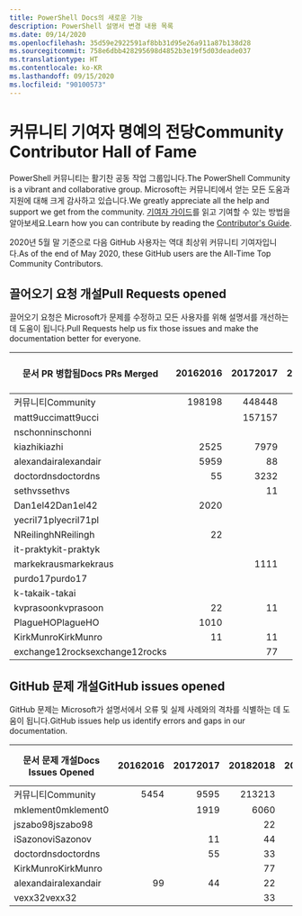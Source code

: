 ```yaml
---
title: PowerShell Docs의 새로운 기능
description: PowerShell 설명서 변경 내용 목록
ms.date: 09/14/2020
ms.openlocfilehash: 35d59e2922591af8bb31d95e26a911a87b138d28
ms.sourcegitcommit: 758e6dbb428295698d4852b3e19f5d03deade037
ms.translationtype: HT
ms.contentlocale: ko-KR
ms.lasthandoff: 09/15/2020
ms.locfileid: "90100573"
---
```

# <a name="community-contributor-hall-of-fame"></a><span data-ttu-id="bef0c-103">커뮤니티 기여자 명예의 전당</span><span class="sxs-lookup"><span data-stu-id="bef0c-103">Community Contributor Hall of Fame</span></span>

<span data-ttu-id="bef0c-104">PowerShell 커뮤니티는 활기찬 공동 작업 그룹입니다.</span><span class="sxs-lookup"><span data-stu-id="bef0c-104">The PowerShell Community is a vibrant and collaborative group.</span></span> <span data-ttu-id="bef0c-105">Microsoft는 커뮤니티에서 얻는 모든 도움과 지원에 대해 크게 감사하고 있습니다.</span><span class="sxs-lookup"><span data-stu-id="bef0c-105">We greatly appreciate all the help and support we get from the community.</span></span> <span data-ttu-id="bef0c-106">[기여자 가이드][contrib]를 읽고 기여할 수 있는 방법을 알아보세요.</span><span class="sxs-lookup"><span data-stu-id="bef0c-106">Learn how you can contribute by reading the [Contributor's Guide][contrib].</span></span>

<span data-ttu-id="bef0c-107">2020년 5월 말 기준으로 다음 GitHub 사용자는 역대 최상위 커뮤니티 기여자입니다.</span><span class="sxs-lookup"><span data-stu-id="bef0c-107">As of the end of May 2020, these GitHub users are the All-Time Top Community Contributors.</span></span>

## <a name="pull-requests-opened"></a><span data-ttu-id="bef0c-108">끌어오기 요청 개설</span><span class="sxs-lookup"><span data-stu-id="bef0c-108">Pull Requests opened</span></span>

<span data-ttu-id="bef0c-109">끌어오기 요청은 Microsoft가 문제를 수정하고 모든 사용자를 위해 설명서를 개선하는 데 도움이 됩니다.</span><span class="sxs-lookup"><span data-stu-id="bef0c-109">Pull Requests help us fix those issues and make the documentation better for everyone.</span></span>

| <span data-ttu-id="bef0c-110">문서 PR 병합됨</span><span class="sxs-lookup"><span data-stu-id="bef0c-110">Docs PRs Merged</span></span> | <span data-ttu-id="bef0c-111">2016</span><span class="sxs-lookup"><span data-stu-id="bef0c-111">2016</span></span> | <span data-ttu-id="bef0c-112">2017</span><span class="sxs-lookup"><span data-stu-id="bef0c-112">2017</span></span> | <span data-ttu-id="bef0c-113">2018</span><span class="sxs-lookup"><span data-stu-id="bef0c-113">2018</span></span> | <span data-ttu-id="bef0c-114">2019</span><span class="sxs-lookup"><span data-stu-id="bef0c-114">2019</span></span> | <span data-ttu-id="bef0c-115">2020</span><span class="sxs-lookup"><span data-stu-id="bef0c-115">2020</span></span> | <span data-ttu-id="bef0c-116">총합계</span><span class="sxs-lookup"><span data-stu-id="bef0c-116">Grand Total</span></span> |
| --------------- | ---: | ---: | ---: | ---: | ---: | ----------: |
| <span data-ttu-id="bef0c-117">커뮤니티</span><span class="sxs-lookup"><span data-stu-id="bef0c-117">Community</span></span>       |  <span data-ttu-id="bef0c-118">198</span><span class="sxs-lookup"><span data-stu-id="bef0c-118">198</span></span> |  <span data-ttu-id="bef0c-119">448</span><span class="sxs-lookup"><span data-stu-id="bef0c-119">448</span></span> |  <span data-ttu-id="bef0c-120">468</span><span class="sxs-lookup"><span data-stu-id="bef0c-120">468</span></span> |  <span data-ttu-id="bef0c-121">322</span><span class="sxs-lookup"><span data-stu-id="bef0c-121">322</span></span> |  <span data-ttu-id="bef0c-122">127</span><span class="sxs-lookup"><span data-stu-id="bef0c-122">127</span></span> |        <span data-ttu-id="bef0c-123">1566</span><span class="sxs-lookup"><span data-stu-id="bef0c-123">1566</span></span> |
| <span data-ttu-id="bef0c-124">matt9ucci</span><span class="sxs-lookup"><span data-stu-id="bef0c-124">matt9ucci</span></span>       |      |  <span data-ttu-id="bef0c-125">157</span><span class="sxs-lookup"><span data-stu-id="bef0c-125">157</span></span> |   <span data-ttu-id="bef0c-126">80</span><span class="sxs-lookup"><span data-stu-id="bef0c-126">80</span></span> |   <span data-ttu-id="bef0c-127">30</span><span class="sxs-lookup"><span data-stu-id="bef0c-127">30</span></span> |      |         <span data-ttu-id="bef0c-128">267</span><span class="sxs-lookup"><span data-stu-id="bef0c-128">267</span></span> |
| <span data-ttu-id="bef0c-129">nschonni</span><span class="sxs-lookup"><span data-stu-id="bef0c-129">nschonni</span></span>        |      |      |   <span data-ttu-id="bef0c-130">14</span><span class="sxs-lookup"><span data-stu-id="bef0c-130">14</span></span> |  <span data-ttu-id="bef0c-131">138</span><span class="sxs-lookup"><span data-stu-id="bef0c-131">138</span></span> |   <span data-ttu-id="bef0c-132">10</span><span class="sxs-lookup"><span data-stu-id="bef0c-132">10</span></span> |         <span data-ttu-id="bef0c-133">162</span><span class="sxs-lookup"><span data-stu-id="bef0c-133">162</span></span> |
| <span data-ttu-id="bef0c-134">kiazhi</span><span class="sxs-lookup"><span data-stu-id="bef0c-134">kiazhi</span></span>          |   <span data-ttu-id="bef0c-135">25</span><span class="sxs-lookup"><span data-stu-id="bef0c-135">25</span></span> |   <span data-ttu-id="bef0c-136">79</span><span class="sxs-lookup"><span data-stu-id="bef0c-136">79</span></span> |   <span data-ttu-id="bef0c-137">12</span><span class="sxs-lookup"><span data-stu-id="bef0c-137">12</span></span> |      |      |         <span data-ttu-id="bef0c-138">116</span><span class="sxs-lookup"><span data-stu-id="bef0c-138">116</span></span> |
| <span data-ttu-id="bef0c-139">alexandair</span><span class="sxs-lookup"><span data-stu-id="bef0c-139">alexandair</span></span>      |   <span data-ttu-id="bef0c-140">59</span><span class="sxs-lookup"><span data-stu-id="bef0c-140">59</span></span> |    <span data-ttu-id="bef0c-141">8</span><span class="sxs-lookup"><span data-stu-id="bef0c-141">8</span></span> |   <span data-ttu-id="bef0c-142">26</span><span class="sxs-lookup"><span data-stu-id="bef0c-142">26</span></span> |    <span data-ttu-id="bef0c-143">2</span><span class="sxs-lookup"><span data-stu-id="bef0c-143">2</span></span> |    <span data-ttu-id="bef0c-144">1</span><span class="sxs-lookup"><span data-stu-id="bef0c-144">1</span></span> |          <span data-ttu-id="bef0c-145">96</span><span class="sxs-lookup"><span data-stu-id="bef0c-145">96</span></span> |
| <span data-ttu-id="bef0c-146">doctordns</span><span class="sxs-lookup"><span data-stu-id="bef0c-146">doctordns</span></span>       |    <span data-ttu-id="bef0c-147">5</span><span class="sxs-lookup"><span data-stu-id="bef0c-147">5</span></span> |   <span data-ttu-id="bef0c-148">32</span><span class="sxs-lookup"><span data-stu-id="bef0c-148">32</span></span> |   <span data-ttu-id="bef0c-149">20</span><span class="sxs-lookup"><span data-stu-id="bef0c-149">20</span></span> |    <span data-ttu-id="bef0c-150">7</span><span class="sxs-lookup"><span data-stu-id="bef0c-150">7</span></span> |    <span data-ttu-id="bef0c-151">4</span><span class="sxs-lookup"><span data-stu-id="bef0c-151">4</span></span> |          <span data-ttu-id="bef0c-152">68</span><span class="sxs-lookup"><span data-stu-id="bef0c-152">68</span></span> |
| <span data-ttu-id="bef0c-153">sethvs</span><span class="sxs-lookup"><span data-stu-id="bef0c-153">sethvs</span></span>          |      |    <span data-ttu-id="bef0c-154">1</span><span class="sxs-lookup"><span data-stu-id="bef0c-154">1</span></span> |   <span data-ttu-id="bef0c-155">44</span><span class="sxs-lookup"><span data-stu-id="bef0c-155">44</span></span> |      |   <span data-ttu-id="bef0c-156">20</span><span class="sxs-lookup"><span data-stu-id="bef0c-156">20</span></span> |          <span data-ttu-id="bef0c-157">55</span><span class="sxs-lookup"><span data-stu-id="bef0c-157">55</span></span> |
| <span data-ttu-id="bef0c-158">Dan1el42</span><span class="sxs-lookup"><span data-stu-id="bef0c-158">Dan1el42</span></span>        |   <span data-ttu-id="bef0c-159">20</span><span class="sxs-lookup"><span data-stu-id="bef0c-159">20</span></span> |      |      |      |      |          <span data-ttu-id="bef0c-160">20</span><span class="sxs-lookup"><span data-stu-id="bef0c-160">20</span></span> |
| <span data-ttu-id="bef0c-161">yecril71pl</span><span class="sxs-lookup"><span data-stu-id="bef0c-161">yecril71pl</span></span>      |      |      |      |      |   <span data-ttu-id="bef0c-162">20</span><span class="sxs-lookup"><span data-stu-id="bef0c-162">20</span></span> |          <span data-ttu-id="bef0c-163">20</span><span class="sxs-lookup"><span data-stu-id="bef0c-163">20</span></span> |
| <span data-ttu-id="bef0c-164">NReilingh</span><span class="sxs-lookup"><span data-stu-id="bef0c-164">NReilingh</span></span>       |    <span data-ttu-id="bef0c-165">2</span><span class="sxs-lookup"><span data-stu-id="bef0c-165">2</span></span> |      |   <span data-ttu-id="bef0c-166">13</span><span class="sxs-lookup"><span data-stu-id="bef0c-166">13</span></span> |    <span data-ttu-id="bef0c-167">3</span><span class="sxs-lookup"><span data-stu-id="bef0c-167">3</span></span> |      |          <span data-ttu-id="bef0c-168">18</span><span class="sxs-lookup"><span data-stu-id="bef0c-168">18</span></span> |
| <span data-ttu-id="bef0c-169">it-praktyk</span><span class="sxs-lookup"><span data-stu-id="bef0c-169">it-praktyk</span></span>      |      |      |   <span data-ttu-id="bef0c-170">16</span><span class="sxs-lookup"><span data-stu-id="bef0c-170">16</span></span> |    <span data-ttu-id="bef0c-171">1</span><span class="sxs-lookup"><span data-stu-id="bef0c-171">1</span></span> |      |          <span data-ttu-id="bef0c-172">17</span><span class="sxs-lookup"><span data-stu-id="bef0c-172">17</span></span> |
| <span data-ttu-id="bef0c-173">markekraus</span><span class="sxs-lookup"><span data-stu-id="bef0c-173">markekraus</span></span>      |      |   <span data-ttu-id="bef0c-174">11</span><span class="sxs-lookup"><span data-stu-id="bef0c-174">11</span></span> |    <span data-ttu-id="bef0c-175">5</span><span class="sxs-lookup"><span data-stu-id="bef0c-175">5</span></span> |      |      |          <span data-ttu-id="bef0c-176">16</span><span class="sxs-lookup"><span data-stu-id="bef0c-176">16</span></span> |
| <span data-ttu-id="bef0c-177">purdo17</span><span class="sxs-lookup"><span data-stu-id="bef0c-177">purdo17</span></span>         |      |      |   <span data-ttu-id="bef0c-178">13</span><span class="sxs-lookup"><span data-stu-id="bef0c-178">13</span></span> |      |      |          <span data-ttu-id="bef0c-179">13</span><span class="sxs-lookup"><span data-stu-id="bef0c-179">13</span></span> |
| <span data-ttu-id="bef0c-180">k-takai</span><span class="sxs-lookup"><span data-stu-id="bef0c-180">k-takai</span></span>         |      |      |    <span data-ttu-id="bef0c-181">5</span><span class="sxs-lookup"><span data-stu-id="bef0c-181">5</span></span> |    <span data-ttu-id="bef0c-182">1</span><span class="sxs-lookup"><span data-stu-id="bef0c-182">1</span></span> |    <span data-ttu-id="bef0c-183">7</span><span class="sxs-lookup"><span data-stu-id="bef0c-183">7</span></span> |          <span data-ttu-id="bef0c-184">13</span><span class="sxs-lookup"><span data-stu-id="bef0c-184">13</span></span> |
| <span data-ttu-id="bef0c-185">kvprasoon</span><span class="sxs-lookup"><span data-stu-id="bef0c-185">kvprasoon</span></span>       |    <span data-ttu-id="bef0c-186">2</span><span class="sxs-lookup"><span data-stu-id="bef0c-186">2</span></span> |    <span data-ttu-id="bef0c-187">1</span><span class="sxs-lookup"><span data-stu-id="bef0c-187">1</span></span> |    <span data-ttu-id="bef0c-188">7</span><span class="sxs-lookup"><span data-stu-id="bef0c-188">7</span></span> |    <span data-ttu-id="bef0c-189">2</span><span class="sxs-lookup"><span data-stu-id="bef0c-189">2</span></span> |      |          <span data-ttu-id="bef0c-190">12</span><span class="sxs-lookup"><span data-stu-id="bef0c-190">12</span></span> |
| <span data-ttu-id="bef0c-191">PlagueHO</span><span class="sxs-lookup"><span data-stu-id="bef0c-191">PlagueHO</span></span>        |   <span data-ttu-id="bef0c-192">10</span><span class="sxs-lookup"><span data-stu-id="bef0c-192">10</span></span> |      |      |    <span data-ttu-id="bef0c-193">1</span><span class="sxs-lookup"><span data-stu-id="bef0c-193">1</span></span> |      |          <span data-ttu-id="bef0c-194">11</span><span class="sxs-lookup"><span data-stu-id="bef0c-194">11</span></span> |
| <span data-ttu-id="bef0c-195">KirkMunro</span><span class="sxs-lookup"><span data-stu-id="bef0c-195">KirkMunro</span></span>       |    <span data-ttu-id="bef0c-196">1</span><span class="sxs-lookup"><span data-stu-id="bef0c-196">1</span></span> |    <span data-ttu-id="bef0c-197">1</span><span class="sxs-lookup"><span data-stu-id="bef0c-197">1</span></span> |    <span data-ttu-id="bef0c-198">2</span><span class="sxs-lookup"><span data-stu-id="bef0c-198">2</span></span> |    <span data-ttu-id="bef0c-199">6</span><span class="sxs-lookup"><span data-stu-id="bef0c-199">6</span></span> |      |          <span data-ttu-id="bef0c-200">10</span><span class="sxs-lookup"><span data-stu-id="bef0c-200">10</span></span> |
| <span data-ttu-id="bef0c-201">exchange12rocks</span><span class="sxs-lookup"><span data-stu-id="bef0c-201">exchange12rocks</span></span> |      |    <span data-ttu-id="bef0c-202">7</span><span class="sxs-lookup"><span data-stu-id="bef0c-202">7</span></span> |    <span data-ttu-id="bef0c-203">3</span><span class="sxs-lookup"><span data-stu-id="bef0c-203">3</span></span> |      |      |          <span data-ttu-id="bef0c-204">10</span><span class="sxs-lookup"><span data-stu-id="bef0c-204">10</span></span> |

## <a name="github-issues-opened"></a><span data-ttu-id="bef0c-205">GitHub 문제 개설</span><span class="sxs-lookup"><span data-stu-id="bef0c-205">GitHub issues opened</span></span>

<span data-ttu-id="bef0c-206">GitHub 문제는 Microsoft가 설명서에서 오류 및 실제 사례와의 격차를 식별하는 데 도움이 됩니다.</span><span class="sxs-lookup"><span data-stu-id="bef0c-206">GitHub issues help us identify errors and gaps in our documentation.</span></span>

| <span data-ttu-id="bef0c-207">문서 문제 개설</span><span class="sxs-lookup"><span data-stu-id="bef0c-207">Docs Issues Opened</span></span> | <span data-ttu-id="bef0c-208">2016</span><span class="sxs-lookup"><span data-stu-id="bef0c-208">2016</span></span> | <span data-ttu-id="bef0c-209">2017</span><span class="sxs-lookup"><span data-stu-id="bef0c-209">2017</span></span> | <span data-ttu-id="bef0c-210">2018</span><span class="sxs-lookup"><span data-stu-id="bef0c-210">2018</span></span> | <span data-ttu-id="bef0c-211">2019</span><span class="sxs-lookup"><span data-stu-id="bef0c-211">2019</span></span> | <span data-ttu-id="bef0c-212">2020</span><span class="sxs-lookup"><span data-stu-id="bef0c-212">2020</span></span> | <span data-ttu-id="bef0c-213">총합계</span><span class="sxs-lookup"><span data-stu-id="bef0c-213">Grand Total</span></span> |
| ------------------ | ---: | ---: | ---: | ---: | ---: | ----------: |
| <span data-ttu-id="bef0c-214">커뮤니티</span><span class="sxs-lookup"><span data-stu-id="bef0c-214">Community</span></span>          |   <span data-ttu-id="bef0c-215">54</span><span class="sxs-lookup"><span data-stu-id="bef0c-215">54</span></span> |   <span data-ttu-id="bef0c-216">95</span><span class="sxs-lookup"><span data-stu-id="bef0c-216">95</span></span> |  <span data-ttu-id="bef0c-217">213</span><span class="sxs-lookup"><span data-stu-id="bef0c-217">213</span></span> |  <span data-ttu-id="bef0c-218">575</span><span class="sxs-lookup"><span data-stu-id="bef0c-218">575</span></span> |  <span data-ttu-id="bef0c-219">420</span><span class="sxs-lookup"><span data-stu-id="bef0c-219">420</span></span> |        <span data-ttu-id="bef0c-220">1360</span><span class="sxs-lookup"><span data-stu-id="bef0c-220">1360</span></span> |
| <span data-ttu-id="bef0c-221">mklement0</span><span class="sxs-lookup"><span data-stu-id="bef0c-221">mklement0</span></span>          |      |   <span data-ttu-id="bef0c-222">19</span><span class="sxs-lookup"><span data-stu-id="bef0c-222">19</span></span> |   <span data-ttu-id="bef0c-223">60</span><span class="sxs-lookup"><span data-stu-id="bef0c-223">60</span></span> |   <span data-ttu-id="bef0c-224">56</span><span class="sxs-lookup"><span data-stu-id="bef0c-224">56</span></span> |   <span data-ttu-id="bef0c-225">46</span><span class="sxs-lookup"><span data-stu-id="bef0c-225">46</span></span> |         <span data-ttu-id="bef0c-226">181</span><span class="sxs-lookup"><span data-stu-id="bef0c-226">181</span></span> |
| <span data-ttu-id="bef0c-227">jszabo98</span><span class="sxs-lookup"><span data-stu-id="bef0c-227">jszabo98</span></span>           |      |      |    <span data-ttu-id="bef0c-228">2</span><span class="sxs-lookup"><span data-stu-id="bef0c-228">2</span></span> |   <span data-ttu-id="bef0c-229">15</span><span class="sxs-lookup"><span data-stu-id="bef0c-229">15</span></span> |    <span data-ttu-id="bef0c-230">6</span><span class="sxs-lookup"><span data-stu-id="bef0c-230">6</span></span> |          <span data-ttu-id="bef0c-231">23</span><span class="sxs-lookup"><span data-stu-id="bef0c-231">23</span></span> |
| <span data-ttu-id="bef0c-232">iSazonov</span><span class="sxs-lookup"><span data-stu-id="bef0c-232">iSazonov</span></span>           |      |    <span data-ttu-id="bef0c-233">1</span><span class="sxs-lookup"><span data-stu-id="bef0c-233">1</span></span> |    <span data-ttu-id="bef0c-234">4</span><span class="sxs-lookup"><span data-stu-id="bef0c-234">4</span></span> |   <span data-ttu-id="bef0c-235">10</span><span class="sxs-lookup"><span data-stu-id="bef0c-235">10</span></span> |    <span data-ttu-id="bef0c-236">7</span><span class="sxs-lookup"><span data-stu-id="bef0c-236">7</span></span> |          <span data-ttu-id="bef0c-237">22</span><span class="sxs-lookup"><span data-stu-id="bef0c-237">22</span></span> |
| <span data-ttu-id="bef0c-238">doctordns</span><span class="sxs-lookup"><span data-stu-id="bef0c-238">doctordns</span></span>          |      |    <span data-ttu-id="bef0c-239">5</span><span class="sxs-lookup"><span data-stu-id="bef0c-239">5</span></span> |    <span data-ttu-id="bef0c-240">3</span><span class="sxs-lookup"><span data-stu-id="bef0c-240">3</span></span> |    <span data-ttu-id="bef0c-241">5</span><span class="sxs-lookup"><span data-stu-id="bef0c-241">5</span></span> |    <span data-ttu-id="bef0c-242">4</span><span class="sxs-lookup"><span data-stu-id="bef0c-242">4</span></span> |          <span data-ttu-id="bef0c-243">17</span><span class="sxs-lookup"><span data-stu-id="bef0c-243">17</span></span> |
| <span data-ttu-id="bef0c-244">KirkMunro</span><span class="sxs-lookup"><span data-stu-id="bef0c-244">KirkMunro</span></span>          |      |      |    <span data-ttu-id="bef0c-245">7</span><span class="sxs-lookup"><span data-stu-id="bef0c-245">7</span></span> |    <span data-ttu-id="bef0c-246">7</span><span class="sxs-lookup"><span data-stu-id="bef0c-246">7</span></span> |    <span data-ttu-id="bef0c-247">1</span><span class="sxs-lookup"><span data-stu-id="bef0c-247">1</span></span> |          <span data-ttu-id="bef0c-248">15</span><span class="sxs-lookup"><span data-stu-id="bef0c-248">15</span></span> |
| <span data-ttu-id="bef0c-249">alexandair</span><span class="sxs-lookup"><span data-stu-id="bef0c-249">alexandair</span></span>         |    <span data-ttu-id="bef0c-250">9</span><span class="sxs-lookup"><span data-stu-id="bef0c-250">9</span></span> |    <span data-ttu-id="bef0c-251">4</span><span class="sxs-lookup"><span data-stu-id="bef0c-251">4</span></span> |    <span data-ttu-id="bef0c-252">2</span><span class="sxs-lookup"><span data-stu-id="bef0c-252">2</span></span> |      |      |          <span data-ttu-id="bef0c-253">15</span><span class="sxs-lookup"><span data-stu-id="bef0c-253">15</span></span> |
| <span data-ttu-id="bef0c-254">vexx32</span><span class="sxs-lookup"><span data-stu-id="bef0c-254">vexx32</span></span>             |      |      |    <span data-ttu-id="bef0c-255">3</span><span class="sxs-lookup"><span data-stu-id="bef0c-255">3</span></span> |   <span data-ttu-id="bef0c-256">11</span><span class="sxs-lookup"><span data-stu-id="bef0c-256">11</span></span> |      |          <span data-ttu-id="bef0c-257">14</span><span class="sxs-lookup"><span data-stu-id="bef0c-257">14</span></span> |

<!-- Link references -->
[contrib]: contributing/overview.md

